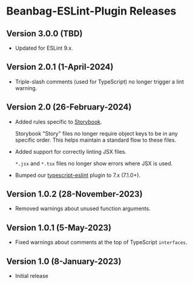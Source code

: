 # Beanbag-ESLint-Plugin Releases

## Version 3.0.0 (TBD)

* Updated for ESLint 9.x.


## Version 2.0.1 (1-April-2024)

* Triple-slash comments (used for TypeScript) no longer trigger a lint warning.


## Version 2.0 (26-February-2024)

* Added rules specific to [Storybook](https://storybook.js.org/).

  Storybook "Story" files no longer require object keys to be in any specific
  order. This helps maintain a standard flow to these files.

* Added support for correctly linting JSX files.

  `*.jsx` and `*.tsx` files no longer show errors where JSX is used.

* Bumped our [typescript-eslint](https://www.npmjs.com/package/@typescript-eslint/eslint-plugin)
  plugin to 7.x (7.1.0+).


## Version 1.0.2 (28-November-2023)

* Removed warnings about unused function arguments.


## Version 1.0.1 (5-May-2023)

* Fixed warnings about comments at the top of TypeScript `interfaces`.


## Version 1.0 (8-January-2023)

* Initial release
